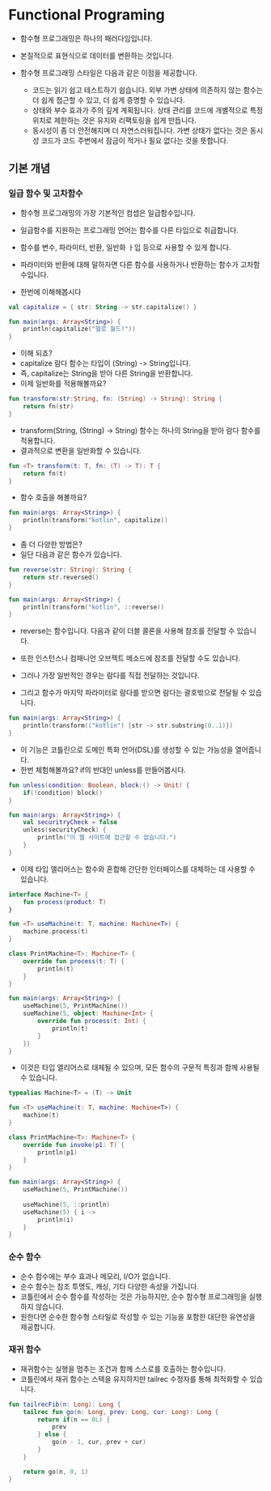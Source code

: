 # Functional Programing

* 함수형 프로그래밍은 하나의 패러다임입니다.
* 본질적으로 표현식으로 데이터를 변환하는 것입니다.

* 함수형 프로그래밍 스타일은 다음과 같은 이점을 제공합니다.
    * 코드는 읽기 쉽고 테스트하기 쉽습니다. 외부 가변 상태에 의존하지 않는 함수는 더 쉽게 접근할 수 있고, 더 쉽게 증명할 수 있습니다.
    * 상태와 부수 효과가 주의 깊게 계획됩니다. 상태 관리를 코드에 개별적으로 특정 위치로 제한하는 것은 유지와 리팩토링을 쉽게 만듭니다.
    * 동시성이 좀 더 안전해지며 더 자연스러워집니다. 가변 상태가 없다는 것은 동시성 코드가 코드 주변에서 잠금이 적거나 필요 없다는 것을 뜻합니다.

## 기본 개념
### 일급 함수 및 고차함수
* 함수형 프로그래밍의 가장 기본적인 컴셉은 일급함수입니다.
* 일급함수를 지원하는 프로그래밍 언어는 함수를 다른 타입으로 취급합니다.
* 함수를 변수, 파라미터, 반환, 일반화 ㅏ입 등으로 사용할 수 있게 합니다.
* 파라미터와 반환에 대해 말하자면 다른 함수를 사용하거나 반환하는 함수가 고차함수입니다.

* 한번에 이해해봅시다
~~~kotlin
val capitalize = { str: String -> str.capitalize() }

fun main(args: Array<String>) {
    println(capitalize("헬로 월드!"))
}
~~~
* 이해 되죠?
* capitalize 람다 함수는 타입이 (String) -> String입니다.
* 즉, capitalize는 String을 받아 다른 String을 반환합니다.
* 이제 일반화를 적용해볼까요?

~~~kotlin
fun transform(str:String, fn: (String) -> String): String {
    return fn(str)
}
~~~
* transform(String, (String) -> String) 함수는 하나의 String을 받아 람다 함수를 적용합니다.
* 결과적으로 변환을 일반화할 수 있습니다.

~~~kotlin
fun <T> transform(t: T, fn: (T) -> T): T {
    return fn(t)
}
~~~
* 함수 호출을 해볼까요?

~~~kotlin
fun main(args: Array<String>) {
    println(transform("kotlin", capitalize))
}
~~~
* 좀 더 다양한 방법은?
* 일단 다음과 같은 함수가 있습니다.

~~~kotlin
fun reverse(str: String): String {
    return str.reversed()
}

fun main(args: Array<String>) {
    println(transform("kotlin", ::reverse))
}
~~~
* reverse는 함수입니다. 다음과 같이 더블 콜론을 사용해 참조를 전달할 수 있습니다.
* 또한 인스턴스나 컴패니언 오브젝트 메소드에 참조를 전달할 수도 있습니다.
* 그러나 가장 일반적인 경우는 람다를 직접 전달하는 것입니다.

* 그리고 함수가 마지막 파라미터로 람다를 받으면 람다는 괄호밖으로 전달될 수 있습니다.
~~~kotlin
fun main(args: Array<String>) {
    println(transform(("kotlin") {str -> str.substring(0..1)})
}
~~~

* 이 기능은 코틀린으로 도메인 특화 언어(DSL)를 생성할 수 있는 가능성을 열어줍니다.
* 한번 체험해볼까요? if의 반대인 unless를 만들어봅시다.
~~~kotlin
fun unless(condition: Boolean, block:() -> Unit) {
    if(!condition) block()
}

fun main(args: Array<String>) {
    val securitryCheck = false
    unless(securityCheck) {
        println("이 웹 사이트에 접근할 수 없습니다.")
    }
}
~~~

* 이제 타입 앨리어스는 함수와 혼합해 간단한 인터페이스를 대체하는 데 사용할 수 있습니다.
~~~kotlin
interface Machine<T> {
    fun process(product: T)
}

fun <T> useMachine(t: T, machine: Machine<T>) {
    machine.process(t)
}

class PrintMachine<T>: Machine<T> {
    override fun process(t: T) {
        println(t)
    }
}

fun main(args: Array<String>) {
    useMachine(5, PrintMachine())
    sueMachine(5, object: Machine<Int> {
        override fun process(t: Int) {
            println(t)
        }
    })
}
~~~

* 이것은 타입 앨리어스로 태체될 수 있으며, 모든 함수의 구문적 특징과 함께 사용될 수 있습니다.
~~~kotlin
typealias Machine<T> = (T) -> Unit

fun <T> useMachine(t: T, machine: Machine<T>) {
    machine(t)
}

class PrintMachine<T>: Machine<T> {
    override fun invoke(p1: T) {
        println(p1)
    }
}

fun main(args: Array<String>) {
    useMachine(5, PrintMachine())
    
    useMachine(5, ::println)
    useMachine(5) { i -> 
        println(i)
    }
}
~~~

### 순수 함수
* 순수 함수에는 부수 효과나 메모리, I/O가 없습니다.
* 순수 함수는 참조 투명도, 캐싱, 기타 다양한 속성을 가집니다.
* 코틀린에서 순수 함수를 작성하는 것은 가능하지만, 순수 함수형 프로그래밍을 실행하지 않습니다.
* 원한다면 순수한 함수형 스타일로 작성할 수 있는 기능을 포함한 대단한 유연성을 제공합니다.

### 재귀 함수
* 재귀함수는 실행을 멈추는 조건과 함께 스스로를 호출하는 함수입니다.
* 코틀린에서 재귀 함수는 스택을 유지하지만 tailrec 수정자를 통해 최적화할 수 있습니다.

~~~kotlin
fun tailrecFib(n: Long): Long {
    tailrec fun go(n: Long, prev: Long, cur: Long): Long {
        return if(n == 0L) {
            prev
        } else {
            go(n - 1, cur, prev + cur)
        }
    }

    return go(n, 0, 1)
}
~~~